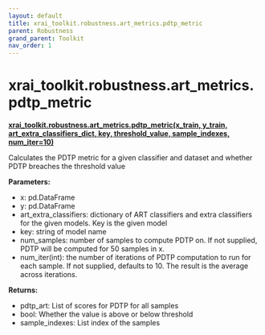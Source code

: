 ```yaml
---
layout: default
title: xrai_toolkit.robustness.art_metrics.pdtp_metric
parent: Robustness
grand_parent: Toolkit
nav_order: 1
---
```


# xrai_toolkit.robustness.art_metrics.pdtp_metric
**[xrai_toolkit.robustness.art_metrics.pdtp_metric(x_train, y_train, art_extra_classifiers_dict, key, threshold_value, sample_indexes, num_iter=10)](https://github.com/gaberamolete/xrai_toolkit/blob/main/robustness/art_metrics.py)**

    
Calculates the PDTP metric for a given classifier and dataset and whether PDTP breaches the threshold value 


**Parameters:**
- x: pd.DataFrame
- y: pd.DataFrame
- art_extra_classifiers: dictionary of ART classifiers and extra classifiers for the given models. Key is the given model
- key: string of model name
- num_samples: number of samples to compute PDTP on. If not supplied, PDTP will be computed for 50 samples in x.
- num_iter(int): the number of iterations of PDTP computation to run for each sample. If not supplied, defaults to 10. The result is the average across iterations.

**Returns:**
- pdtp_art: List of scores for PDTP for all samples
- bool: Whether the value is above or below threshold
- sample_indexes: List index of the samples